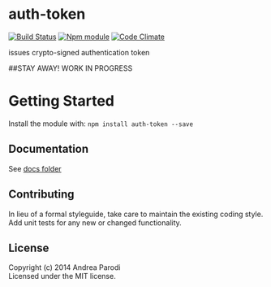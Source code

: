 # auth-token
[![Build Status](https://secure.travis-ci.org/parroit/auth-token.png?branch=master)](http://travis-ci.org/parroit/auth-token)  [![Npm module](https://badge.fury.io/js/auth-token.png)](https://npmjs.org/package/auth-token) [![Code Climate](https://codeclimate.com/github/parroit/auth-token.png)](https://codeclimate.com/github/parroit/auth-token)

issues crypto-signed authentication token

##STAY AWAY! WORK IN PROGRESS

# Getting Started
Install the module with: `npm install auth-token --save`


## Documentation
See [docs folder](docs/README.md)


## Contributing
In lieu of a formal styleguide, take care to maintain the existing coding style.
Add unit tests for any new or changed functionality.


## License
Copyright (c) 2014 Andrea Parodi  
Licensed under the MIT license.
